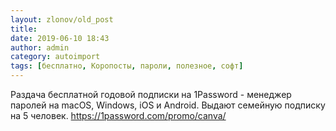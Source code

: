 ```yaml
---
layout: zlonov/old_post
title: 
date: 2019-06-10 18:43
author: admin
category: autoimport
tags: [бесплатно, Коропосты, пароли, полезное, софт]
---
```


Раздача бесплатной годовой подписки на 1Password  - менеджер паролей на macOS, Windows, iOS и Android. Выдают семейную подписку на 5 человек.  <a href="https://1password.com/promo/canva/">https://1password.com/promo/canva/</a>

